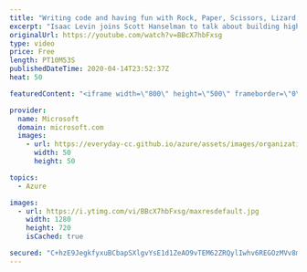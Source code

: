 ```yaml
---
title: "Writing code and having fun with Rock, Paper, Scissors, Lizard, Spock | Azure Friday"
excerpt: "Isaac Levin joins Scott Hanselman to talk about building highly scalable applications and having fun with the Rock, Paper, Scissors, Lizard, Spock sample application. Rock, Paper, Scissors, Lizard, Spock is a multi-language application built with Visual Studio and Visual Studio Code, deployed with GitHub"
originalUrl: https://youtube.com/watch?v=BBcX7hbFxsg
type: video
price: Free
length: PT10M53S
publishedDateTime: 2020-04-14T23:52:37Z
heat: 50

featuredContent: "<iframe width=\"800\" height=\"500\" frameborder=\"0\" src=\"https://www.youtube.com/embed/BBcX7hbFxsg\" allow=\"accelerometer; autoplay; encrypted-media; gyroscope; picture-in-picture\" allowfullscreen></iframe>"

provider:
  name: Microsoft
  domain: microsoft.com
  images:
    - url: https://everyday-cc.github.io/azure/assets/images/organizations/microsoft.com-50x50.jpg
      width: 50
      height: 50

topics:
  - Azure

images:
  - url: https://i.ytimg.com/vi/BBcX7hbFxsg/maxresdefault.jpg
    width: 1280
    height: 720
    isCached: true

secured: "C+hzE9JegkfyxuBCbapSXlgvYsE1d1ZeAO9vTEM62ZRQylIwhv6REGOzMVv8mp0j7ZtbrYRmjKOLpWyf1JY+yMnNvWPT65UVO0j47UfSvCFpQb7AMAwoy68pNzeXVvwt7bRdjyzlgGZshUo4eVzg1ieWuOek34S3qFC2CD6LuQSBnx6RDKWbI/fDckY8yuVYPSs0Zy0lB2XjCfBaG7tjvS2CL6nlM8DI/dVjwJ6w+/tCCn6QeOQryBGnc7WaNUAPYvYTzXDRHs4HSbp4zRK1W/CFoNB3Y6eQDkorgKSanNMd8sZTZscr2sYqLbEk566E085Jmu76aehhA4oVRUfkhpjmcEafq/MIdY08gYF9pdTwi7AonpvmthX12ioWfU3Z/DrMEkXOrY8rvkPhcV3OXxvtN8Y7LBqgj+JRfJhvJJs=;C8UdUDExv8p94gdvmfFd5A=="
---
```


